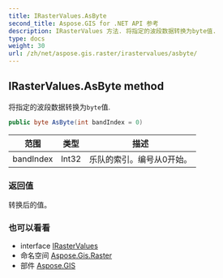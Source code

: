 ```yaml
---
title: IRasterValues.AsByte
second_title: Aspose.GIS for .NET API 参考
description: IRasterValues 方法. 将指定的波段数据转换为byte值.
type: docs
weight: 30
url: /zh/net/aspose.gis.raster/irastervalues/asbyte/
---
```

## IRasterValues.AsByte method

将指定的波段数据转换为`byte`值.

```csharp
public byte AsByte(int bandIndex = 0)
```

| 范围 | 类型 | 描述 |
| --- | --- | --- |
| bandIndex | Int32 | 乐队的索引。编号从0开始。 |

### 返回值

转换后的值。

### 也可以看看

* interface [IRasterValues](../)
* 命名空间 [Aspose.Gis.Raster](../../irastervalues/)
* 部件 [Aspose.GIS](../../../)


